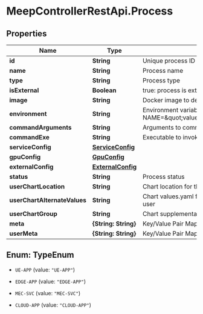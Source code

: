 # MeepControllerRestApi.Process

## Properties
Name | Type | Description | Notes
------------ | ------------- | ------------- | -------------
**id** | **String** | Unique process ID | [optional] 
**name** | **String** | Process name | [optional] 
**type** | **String** | Process type | [optional] 
**isExternal** | **Boolean** | true: process is external to MEEP false: process is internal to MEEP | [optional] 
**image** | **String** | Docker image to deploy inside MEEP | [optional] 
**environment** | **String** | Environment variables using the format NAME&#x3D;\&quot;value\&quot;,NAME&#x3D;\&quot;value\&quot;,NAME&#x3D;\&quot;value\&quot; | [optional] 
**commandArguments** | **String** | Arguments to command executable | [optional] 
**commandExe** | **String** | Executable to invoke at container start up | [optional] 
**serviceConfig** | [**ServiceConfig**](ServiceConfig.md) |  | [optional] 
**gpuConfig** | [**GpuConfig**](GpuConfig.md) |  | [optional] 
**externalConfig** | [**ExternalConfig**](ExternalConfig.md) |  | [optional] 
**status** | **String** | Process status | [optional] 
**userChartLocation** | **String** | Chart location for the deployment of the chart provided by the user | [optional] 
**userChartAlternateValues** | **String** | Chart values.yaml file location for the deployment of the chart provided by the user | [optional] 
**userChartGroup** | **String** | Chart supplemental information related to the group (service) | [optional] 
**meta** | **{String: String}** | Key/Value Pair Map (string, string) | [optional] 
**userMeta** | **{String: String}** | Key/Value Pair Map (string, string) | [optional] 


<a name="TypeEnum"></a>
## Enum: TypeEnum


* `UE-APP` (value: `"UE-APP"`)

* `EDGE-APP` (value: `"EDGE-APP"`)

* `MEC-SVC` (value: `"MEC-SVC"`)

* `CLOUD-APP` (value: `"CLOUD-APP"`)





